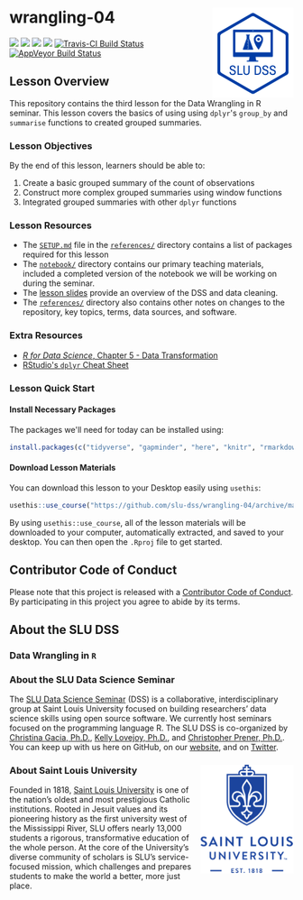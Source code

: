 # wrangling-04 <img src="/img/logo.png" align="right" />
[![](https://img.shields.io/badge/seminar-data%20wrangling%20in%20r-brightgreen.svg)](https://github.com/slu-dss/wrangling-04/)
[![](https://img.shields.io/badge/lesson%20status-stable-brightgreen.svg)](https://github.com/slu-dss/wrangling-04/)
[![](https://img.shields.io/github/release/slu-dss/wrangling-04.svg?label=version)](https://github.com/slu-dss/wrangling-04/releases)
[![](https://img.shields.io/github/last-commit/slu-dss/wrangling-04.svg)](https://github.com/slu-dss/wrangling-04/commits/master)
[![Travis-CI Build Status](https://travis-ci.org/slu-dss/wrangling-04.svg?branch=master)](https://travis-ci.org/slu-dss/wrangling-04)
[![AppVeyor Build Status](https://ci.appveyor.com/api/projects/status/github/slu-dss/wrangling-04?branch=master&svg=true)](https://ci.appveyor.com/project/chris-prener/wrangling-04)

## Lesson Overview
This repository contains the third lesson for the Data Wrangling in R seminar. This lesson covers the basics of using using `dplyr`'s `group_by` and `summarise` functions to created grouped summaries.

### Lesson Objectives
By the end of this lesson, learners should be able to:

1. Create a basic grouped summary of the count of observations
2. Construct more complex grouped summaries using window functions
3. Integrated grouped summaries with other `dplyr` functions

### Lesson Resources
* The [`SETUP.md`](/references/SETUP.md) file in the [`references/`](/references) directory contains a list of packages required for this lesson
* The [`notebook/`](/notebook) directory contains our primary teaching materials, included a completed version of the notebook we will be working on during the seminar.
* The [lesson slides](https://slu-dss.github.io/wrangling-01/) provide an overview of the DSS and data cleaning.
* The [`references/`](/references) directory also contains other notes on changes to the repository, key topics, terms, data sources, and software.

### Extra Resources
* [*R for Data Science*, Chapter 5 - Data Transformation](https://r4ds.had.co.nz/transform.html)
* [RStudio's `dplyr` Cheat Sheet](https://www.rstudio.com/resources/cheatsheets/#dplyr)

### Lesson Quick Start
#### Install Necessary Packages
The packages we'll need for today can be installed using:

```r
install.packages(c("tidyverse", "gapminder", "here", "knitr", "rmarkdown", "usethis"))
```

#### Download Lesson Materials
You can download this lesson to your Desktop easily using `usethis`:

```r
usethis::use_course("https://github.com/slu-dss/wrangling-04/archive/master.zip")
```

By using `usethis::use_course`, all of the lesson materials will be downloaded to your computer, automatically extracted, and saved to your desktop. You can then open the `.Rproj` file to get started.

## Contributor Code of Conduct
Please note that this project is released with a [Contributor Code of Conduct](.github/CODE_OF_CONDUCT.md). By participating in this project you agree to abide by its terms.

## About the SLU DSS
### Data Wrangling in `R`

### About the SLU Data Science Seminar
The [SLU Data Science Seminar](https://slu-dss.githb.io) (DSS) is a collaborative, interdisciplinary group at Saint Louis University focused on building researchers’ data science skills using open source software. We currently host seminars focused on the programming language R. The SLU DSS is co-organized by [Christina Gacia, Ph.D.](mailto:christina.garcia@slu.edu), [Kelly Lovejoy, Ph.D.](mailto:kelly.lovejoy@slu.edu), and [Christopher Prener, Ph.D.](mailto:chris.prener@slu.edu}). You can keep up with us here on GitHub, on our [website](https://slu-dss.githb.io), and on [Twitter](https://twitter.com/SLUDSS).

### About Saint Louis University <img src="/img/sluLogo.png" align="right" />
Founded in 1818, [Saint Louis University](http://www.slu.edu) is one of the nation’s oldest and most prestigious Catholic institutions. Rooted in Jesuit values and its pioneering history as the first university west of the Mississippi River, SLU offers nearly 13,000 students a rigorous, transformative education of the whole person. At the core of the University’s diverse community of scholars is SLU’s service-focused mission, which challenges and prepares students to make the world a better, more just place.
